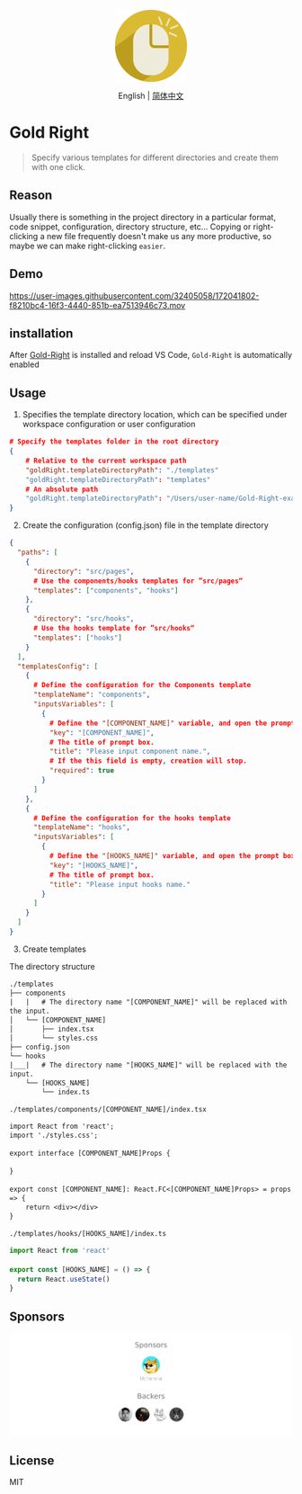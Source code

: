 <p align="center">
  <img align='center' src='./res/icon.png'/>
</p>  
<p align="center">
  English | <a href="./README.zh-CN.md">简体中文</a>  
</p>    

# Gold Right

> Specify various templates for different directories and create them with one click.

## Reason
Usually there is something in the project directory in a particular format, code snippet, configuration, directory structure, etc... Copying or right-clicking a new file frequently doesn't make us any more productive, so maybe we can make right-clicking `easier`.

## Demo

https://user-images.githubusercontent.com/32405058/172041802-f8210bc4-16f3-4440-851b-ea7513946c73.mov

## installation

After [Gold-Right](https://marketplace.visualstudio.com/items?itemName=Dohooo.Gold-Right) is installed and reload VS Code, `Gold-Right` is automatically enabled
## Usage

1. Specifies the template directory location, which can be specified under workspace configuration or user configuration
```json
# Specify the templates folder in the root directory
{
    # Relative to the current workspace path
    "goldRight.templateDirectoryPath": "./templates"
    "goldRight.templateDirectoryPath": "templates"
    # An absolute path
    "goldRight.templateDirectoryPath": "/Users/user-name/Gold-Right-example/templates"
}
```

2. Create the configuration (config.json) file in the template directory
```json
{
  "paths": [
    { 
      "directory": "src/pages",
      # Use the components/hooks templates for ”src/pages“
      "templates": ["components", "hooks"]
    },
    {
      "directory": "src/hooks",
      # Use the hooks template for ”src/hooks“
      "templates": ["hooks"]
    }
  ],
  "templatesConfig": [
    {
      # Define the configuration for the Components template
      "templateName": "components",
      "inputsVariables": [
        {
          # Define the "[COMPONENT_NAME]" variable, and open the prompt box to enter the variable content
          "key": "[COMPONENT_NAME]",
          # The title of prompt box.
          "title": "Please input component name.",
          # If the this field is empty, creation will stop.
          "required": true
        }
      ]
    },
    {
      # Define the configuration for the hooks template
      "templateName": "hooks",
      "inputsVariables": [
        {
          # Define the "[HOOKS_NAME]" variable, and open the prompt box to enter the variable content
          "key": "[HOOKS_NAME]",
          # The title of prompt box.
          "title": "Please input hooks name."
        }
      ]
    }
  ]
}
```

3. Create templates

The directory structure
```shell
./templates
├── components
|   |   # The directory name "[COMPONENT_NAME]" will be replaced with the input.
│   └── [COMPONENT_NAME]
│       ├── index.tsx
│       └── styles.css
├── config.json
└── hooks
|___|   # The directory name "[HOOKS_NAME]" will be replaced with the input.
    └── [HOOKS_NAME]
        └── index.ts
```
`./templates/components/[COMPONENT_NAME]/index.tsx`
```tsx
import React from 'react';
import './styles.css';

export interface [COMPONENT_NAME]Props {

}

export const [COMPONENT_NAME]: React.FC<[COMPONENT_NAME]Props> = props => {
    return <div></div>
}
```
`./templates/hooks/[HOOKS_NAME]/index.ts`
```ts
import React from 'react'

export const [HOOKS_NAME] = () => {
  return React.useState()
}
```

## Sponsors

<p align="center">
  <a href="./sponsorkit/sponsors.svg">
    <img src='./sponsorkit/sponsors.png'/>
  </a>
</p>

## License

MIT
